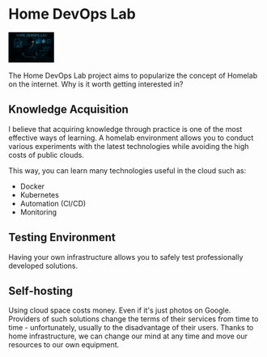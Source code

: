 # Home DevOps Lab
<img src="media/homedevops.webp" alt="A man sitting in front of the laptop" width="90$">

The Home DevOps Lab project aims to popularize the concept of Homelab on the internet. Why is it worth getting interested in?

## Knowledge Acquisition
I believe that acquiring knowledge through practice is one of the most effective ways of learning. A homelab environment allows you to conduct various experiments with the latest technologies while avoiding the high costs of public clouds.

This way, you can learn many technologies useful in the cloud such as:
* Docker
* Kubernetes
* Automation (CI/CD)
* Monitoring

## Testing Environment
Having your own infrastructure allows you to safely test professionally developed solutions.

## Self-hosting
Using cloud space costs money. Even if it's just photos on Google. Providers of such solutions change the terms of their services from time to time - unfortunately, usually to the disadvantage of their users. Thanks to home infrastructure, we can change our mind at any time and move our resources to our own equipment.

